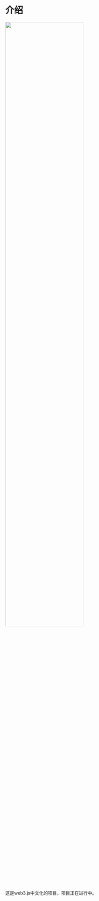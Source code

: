 # 介绍

<img style="width: 70%;" src="https://itzkp-1253302184.cos.ap-beijing.myqcloud.com/it-dao.jpg" />

这是web3.js中文化的项目，项目正在进行中。
